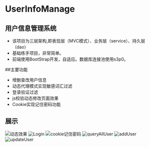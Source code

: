 # UserInfoManage
## 用户信息管理系统
 - 该项目为三层架构,即表现层（MVC模式）、业务层（service）、持久层（dao）
 - 基础练手项目，非常简单。
 - 前端使用BootStrap开发，自适应。数据库连接池使用s3p0。

##主要功能
- 增删查改用户信息
- 动态代理模式实现敏感词汇过滤
- 登录验证过滤
- js校验动态修改页面效果
- Cookie实现记住密码功能

## 展示
![动态效果](https://ws2.sinaimg.cn/large/007ThgE5gy1g5c5l1dngij31hc0rrgmr.jpg)
![Login](https://ws4.sinaimg.cn/large/007ThgE5gy1g5c5l1juplj31hc0rz3zf.jpg)
![cookie记住密码](https://ws1.sinaimg.cn/large/007ThgE5gy1g5c5q1rxipj31hc0u0ade.jpg)
![queryAllUser](https://ws1.sinaimg.cn/large/007ThgE5gy1g5c5l1rr8nj31hc0rwjuw.jpg)
![addUser](https://wx3.sinaimg.cn/large/007ThgE5gy1g5c5l0sin0j31hc0rumyq.jpg)
![updateUser](https://wx4.sinaimg.cn/large/007ThgE5gy1g5c5l1124dj31hc0rvq4o.jpg)
